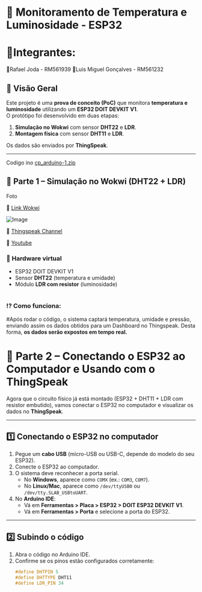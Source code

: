 # 📘 Monitoramento de Temperatura e Luminosidade - ESP32
 
# 🚀Integrantes:
🔹Rafael Joda - RM561939
🔹Luis Miguel Gonçalves - RM561232
 
## 🔹 Visão Geral
Este projeto é uma **prova de conceito (PoC)** que monitora **temperatura e luminosidade** utilizando um **ESP32 DOIT DEVKIT V1**.  
O protótipo foi desenvolvido em duas etapas:  
1. **Simulação no Wokwi** com sensor **DHT22** e **LDR**.  
2. **Montagem física** com sensor **DHT11** e **LDR**.  
 
Os dados são enviados por **ThingSpeak**.
 
---

Codigo ino
 [cp_arduino-1.zip](https://github.com/user-attachments/files/22128297/cp_arduino-1.zip)

## 🚀 Parte 1 – Simulação no Wokwi (DHT22 + LDR)

Foto 
 
🔗 [Link Wokwi](https://wokwi.com/](https://wokwi.com/projects/441077412366481409))  
 
![Image](https://github.com/user-attachments/assets/5dd41ecc-9536-449d-9d99-bc8119405094) 

🔗 [Thingspeak Channel]((https://thingspeak.mathworks.com/channels/3058720))

🔗 [Youtube](https://youtu.be/AKgNLOY8nAw?si=oMOQDENU1Ub3mvqR)  


   
 
### 🔌 Hardware virtual
- ESP32 DOIT DEVKIT V1  
- Sensor **DHT22** (temperatura e umidade)  
- Módulo **LDR com resistor** (luminosidade)
  #
### ⁉️ Como funciona:
#Após rodar o código, o sistema captará temperatura, umidade e pressão, enviando assim os dados obtidos para um Dashboard no Thingspeak. Desta forma, **os dados serão expostos em tempo real.**
 
# 🔌 Parte 2 – Conectando o ESP32 ao Computador e Usando com o ThingSpeak
 
Agora que o circuito físico já está montado (ESP32 + DHT11 + LDR com resistor embutido), vamos conectar o ESP32 no computador e visualizar os dados no **ThingSpeak**.
 
---
 
## 1️⃣ Conectando o ESP32 no computador
 
1. Pegue um **cabo USB** (micro-USB ou USB-C, depende do modelo do seu ESP32).  
2. Conecte o ESP32 ao computador.  
3. O sistema deve reconhecer a porta serial.  
   - No **Windows**, aparece como `COMX` (ex.: `COM3`, `COM7`).  
   - No **Linux/Mac**, aparece como `/dev/ttyUSB0` ou `/dev/tty.SLAB_USBtoUART`.  
4. No **Arduino IDE**:
   - Vá em **Ferramentas > Placa > ESP32 > DOIT ESP32 DEVKIT V1**.  
   - Vá em **Ferramentas > Porta** e selecione a porta do ESP32.  
 
---
 
## 2️⃣ Subindo o código
 
1. Abra o código no Arduino IDE.  
2. Confirme se os pinos estão configurados corretamente:
   ```cpp
   #define DHTPIN 5
   #define DHTTYPE DHT11
   #define LDR_PIN 34
